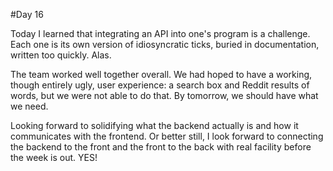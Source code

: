 #Day 16

Today I learned that integrating an API into one's program is a challenge. Each one is its own version of idiosyncratic ticks, buried in documentation, written too quickly. Alas.

The team worked well together overall. We had hoped to have a working, though entirely ugly, user experience: a search box and Reddit results of words, but we were not able to do that. By tomorrow, we should have what we need.

Looking forward to solidifying what the backend actually is and how it communicates with the frontend. Or better still, I look forward to connecting the backend to the front and the front to the back with real facility before the week is out. YES!

